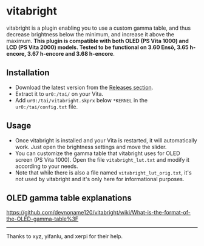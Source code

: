 # vitabright

vitabright is a plugin enabling you to use a custom gamma table, and thus decrease brightness below the minimum, and increase it above the maximum.
**This plugin is compatible with both OLED (PS Vita 1000) and LCD (PS Vita 2000) models. Tested to be functional on 3.60 Ensō, 3.65 h-encore, 3.67 h-encore and 3.68 h-encore**.

## Installation

- Download the latest version from the [Releases section](https://github.com/devnoname120/vitabright/releases).
- Extract it to `ur0:/tai/` on your Vita.
- Add `ur0:/tai/vitabright.skprx` below `*KERNEL` in the `ur0:/tai/config.txt` file.

## Usage

- Once vitabright is installed and your Vita is restarted, it will automatically work. Just open the brightness settings and move the slider.
- You can customize the gamma table that vitabright uses for OLED screen (PS Vita 1000). Open the file `vitabright_lut.txt` and modify it according to your needs.
- Note that while there is also a file named `vitabright_lut_orig.txt`, it's not used by vitabright and it's only here for informational purposes.

## OLED gamma table explanations

https://github.com/devnoname120/vitabright/wiki/What-is-the-format-of-the-OLED-gamma-table%3F

----------------------
Thanks to xyz, yifanlu, and xerpi for their help.
